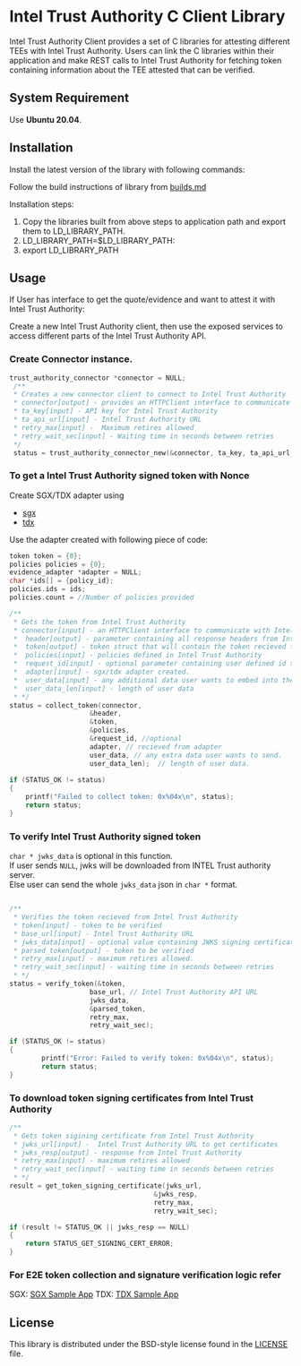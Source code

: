 # Intel Trust Authority C Client Library 
Intel Trust Authority Client provides a set of C libraries for attesting different TEEs with Intel Trust Authority. Users can link the C libraries within their application and make REST calls to Intel Trust Authority for fetching token containing information about the TEE attested that can be verified.

## System Requirement

Use <b>Ubuntu 20.04</b>. 

## Installation

Install the latest version of the library with following commands:

Follow the build instructions of library from [builds.md](./docs/builds.md) 

Installation steps:
1. Copy the libraries built from above steps to application path and export them to LD_LIBRARY_PATH.
2. LD_LIBRARY_PATH=$LD_LIBRARY_PATH:<path to libraries generated.>
3. export LD_LIBRARY_PATH

## Usage

If User has interface to get the quote/evidence and want to attest it with Intel Trust Authority:

Create a new Intel Trust Authority client, then use the exposed services to
access different parts of the Intel Trust Authority API.

### Create Connector instance.
```C
trust_authority_connector *connector = NULL;
 /**
 * Creates a new connector client to connect to Intel Trust Authority
 * connector[output] - provides an HTTPClient interface to communicate with Intel Trust Authority via REST APIs.
 * ta_key[input] - API key for Intel Trust Authority
 * ta_api_url[input] - Intel Trust Authority URL 
 * retry_max[input] -  Maximum retires allowed
 * retry_wait_sec[input] - Waiting time in seconds between retries
 */
 status = trust_authority_connector_new(&connector, ta_key, ta_api_url, retry_max, retry_wait_sec);
```

### To get a Intel Trust Authority signed token with Nonce

Create SGX/TDX adapter using
-  [sgx](./src/sgx/README.md)
-  [tdx](./src/tdx/README.md)

Use the adapter created with following piece of code:

```C
token token = {0};
policies policies = {0};
evidence_adapter *adapter = NULL;
char *ids[] = {policy_id};
policies.ids = ids;
policies.count = //Number of policies provided

/**
 * Gets the token from Intel Trust Authority
 * connector[input] - an HTTPClient interface to communicate with Intel Trust Authority via REST APIs(created using above code)
 *  header[output] - parameter containing all response headers from Intel Trust Authority
 *  token[output] - token struct that will contain the token recieved from Intel Trust Authority
 *  policies[input] - policies defined in Intel Trust Authority
 *  request_id[input] - optional parameter containing user defined id to uniquely identify attestation request
 *  adapter[input] - sgx/tdx adapter created.
 *  user_data[input] - any additional data user wants to embed into the quote
 *  user_data_len[input] - length of user data
 * */
status = collect_token(connector,
                    &header,
                    &token, 
                    &policies,
                    &request_id, //optional        
                    adapter, // recieved from adapter
                    user_data, // any extra data user wants to send.
                    user_data_len);  // length of user data.
                    
if (STATUS_OK != status)  
{ 
    printf("Failed to collect token: 0x%04x\n", status); 
    return status; 
} 
```

### To verify Intel Trust Authority signed token
`char * jwks_data` is optional in this function.  
If user sends `NULL`, jwks will be downloaded from INTEL Trust authority server.  
Else user can send the whole `jwks_data` json in `char *` format.   

```C

/**
 * Verifies the token recieved from Intel Trust Authority
 * token[input] - token to be verified
 * base_url[input] - Intel Trust Authority URL 
 * jwks_data[input] - optional value containing JWKS signing certificate
 * parsed_token[output] - token to be verified
 * retry_max[input] - maximum retires allowed.
 * retry_wait_sec[input] - waiting time in seconds between retries
 * */
status = verify_token(&token,
                    base_url, // Intel Trust Authority API URL 
                    jwks_data, 
                    &parsed_token,
                    retry_max, 
                    retry_wait_sec);

if (STATUS_OK != status)
{  
        printf("Error: Failed to verify token: 0x%04x\n", status);  
        return status;  
}  
```

### To download token signing certificates from Intel Trust Authority

```C
/**
 * Gets token sigining certificate from Intel Trust Authority
 * jwks_url[input] -  Intel Trust Authority URL to get certificates
 * jwks_resp[output] - response from Intel Trust Authority
 * retry_max[input] - maximum retires allowed
 * retry_wait_sec[input] - waiting time in seconds between retries
 * */
result = get_token_signing_certificate(jwks_url, 
                                    &jwks_resp, 
                                    retry_max, 
                                    retry_wait_sec);

if (result != STATUS_OK || jwks_resp == NULL)  
{  
    return STATUS_GET_SIGNING_CERT_ERROR;  
}  
```

### For E2E token collection and signature verification logic refer
SGX: [SGX Sample App](./examples/sgx_token/README.md)
TDX: [TDX Sample App](./examples/tdx_token/README.md)

## License

This library is distributed under the BSD-style license found in the [LICENSE](./LICENSE)
file.
